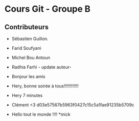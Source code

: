 # Cours Git - Groupe B

## Contributeurs
* Sébastien Guillon.

* Farid Soufyani
* Michel Bou Antoun
* Radhia Farhi - update auteur-
* Bonjour les amis
* Hery, bonne soirée à tous!!!!!!!!!!!!
* Hery 7 minutes
* Clément <3
 d03e57567b5963f0427c15c5a1fae91235b5709c
* Hello tout le monde !!!!
*mick